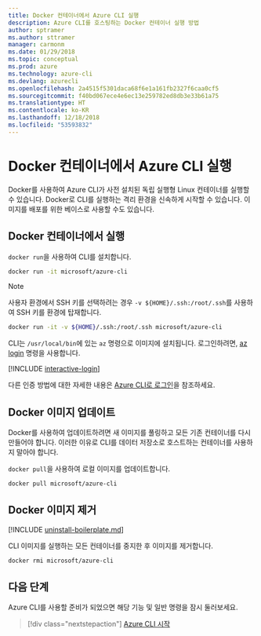 ```yaml
---
title: Docker 컨테이너에서 Azure CLI 실행
description: Azure CLI를 호스팅하는 Docker 컨테이너 실행 방법
author: sptramer
ms.author: sttramer
manager: carmonm
ms.date: 01/29/2018
ms.topic: conceptual
ms.prod: azure
ms.technology: azure-cli
ms.devlang: azurecli
ms.openlocfilehash: 2a4515f5301daca68f6e1a161fb2327f6caa0cf5
ms.sourcegitcommit: f40bd067ece4e6ec13e259782ed8db3e33b61a75
ms.translationtype: HT
ms.contentlocale: ko-KR
ms.lasthandoff: 12/18/2018
ms.locfileid: "53593832"
---
```

# <a name="run-azure-cli-in-a-docker-container"></a>Docker 컨테이너에서 Azure CLI 실행

Docker를 사용하여 Azure CLI가 사전 설치된 독립 실행형 Linux 컨테이너를 실행할 수 있습니다. Docker로 CLI를 실행하는 격리 환경을 신속하게 시작할 수 있습니다. 이미지를 배포를 위한 베이스로 사용할 수도 있습니다.

## <a name="run-in-a-docker-container"></a>Docker 컨테이너에서 실행

`docker run`을 사용하여 CLI를 설치합니다.

   ```bash
   docker run -it microsoft/azure-cli
   ```

> [!NOTE]
> 사용자 환경에서 SSH 키를 선택하려는 경우 `-v ${HOME}/.ssh:/root/.ssh`를 사용하여 SSH 키를 환경에 탑재합니다.
>
> ```bash
> docker run -it -v ${HOME}/.ssh:/root/.ssh microsoft/azure-cli
> ```

CLI는 `/usr/local/bin`에 있는 `az` 명령으로 이미지에 설치됩니다. 로그인하려면, [az login](/cli/azure/reference-index#az-login) 명령을 사용합니다.

[!INCLUDE [interactive-login](includes/interactive-login.md)]

다른 인증 방법에 대한 자세한 내용은 [Azure CLI로 로그인](authenticate-azure-cli.md)을 참조하세요.

## <a name="update-docker-image"></a>Docker 이미지 업데이트

Docker를 사용하여 업데이트하려면 새 이미지를 풀링하고 모든 기존 컨테이너를 다시 만들어야 합니다. 이러한 이유로 CLI를 데이터 저장소로 호스트하는 컨테이너를 사용하지 말아야 합니다.

`docker pull`을 사용하여 로컬 이미지를 업데이트합니다.

```bash
docker pull microsoft/azure-cli
```

## <a name="uninstall-docker-image"></a>Docker 이미지 제거

[!INCLUDE [uninstall-boilerplate.md](includes/uninstall-boilerplate.md)]

CLI 이미지를 실행하는 모든 컨테이너를 중지한 후 이미지를 제거합니다.

```bash
docker rmi microsoft/azure-cli
```

## <a name="next-steps"></a>다음 단계

Azure CLI를 사용할 준비가 되었으면 해당 기능 및 일반 명령을 잠시 둘러보세요.

> [!div class="nextstepaction"]
> [Azure CLI 시작](get-started-with-azure-cli.md)
